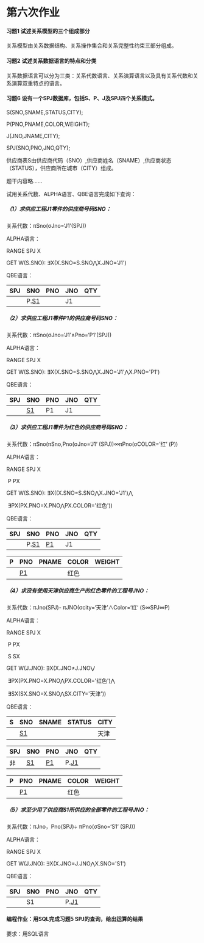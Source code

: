 # 第六次作业

#### 习题1 试述关系模型的三个组成部分

关系模型由关系数据结构、关系操作集合和关系完整性约束三部分组成。

#### 习题2 试述关系数据语言的特点和分类

关系数据语言可以分为三类：关系代数语言、关系演算语言以及具有关系代数和关系演算双重特点的语言。

#### 习题6 设有一个SPJ数据库，包括S、P、J及SPJ四个关系模式。

S(SNO,SNAME,STATUS,CITY);

P(PNO,PNAME,COLOR,WEIGHT);

J(JNO,JNAME,CITY);

SPJ(SNO,PNO,JNO,QTY);

供应商表S由供应商代码（SNO）,供应商姓名（SNAME）,供应商状态（STATUS），供应商所在城市（CITY）组成。

题干内容略......

试用关系代数、ALPHA语言、QBE语言完成如下查询：

##### （1）求供应工程J1零件的供应商号码SNO：

关系代数：πSno(σJno=‘J1’(SPJ))

ALPHA语言：

RANGE SPJ X

GET W(S.SNO): ∃X(X.SNO=S.SNO⋀X.JNO='J1')

QBE语言：

| SPJ  | SNO         | PNO  | JNO  | QTY  |
| ---- | ----------- | ---- | ---- | ---- |
|      | P.<u>S1</u> |      | J1   |      |

##### （2）求供应工程J1零件P1的供应商号码SNO：

关系代数：πSno(σJno=‘J1’∧Pno=‘P1‘(SPJ))

ALPHA语言：

RANGE SPJ X

GET W(S.SNO): ∃X(X.SNO=S.SNO⋀X.JNO='J1'⋀X.PNO='P1')

QBE语言：

| SPJ  | SNO       | PNO  | JNO  | QTY  |
| ---- | --------- | ---- | ---- | ---- |
|      | <u>S1</u> | P1   | J1   |      |

##### （3）求供应工程J1零件为红色的供应商号码SNO：

关系代数：πSno(πSno,Pno(σJno=‘J1‘ (SPJ))∞πPno(σCOLOR=’红‘ (P))

ALPHA语言：

RANGE SPJ X

​	     P PX

GET W(S.SNO): ∃X((X.SNO=S.SNO⋀X.JNO='J1')⋀

​			   ∃PX(PX.PNO=X.PNO⋀PX.COLOR='红色'))

QBE语言：

| SPJ  | SNO         | PNO       | JNO  | QTY  |
| ---- | ----------- | --------- | ---- | ---- |
|      | P.<u>S1</u> | <u>P1</u> | J1   |      |

| P    | PNO       | PNAME | COLOR | WEIGHT |
| ---- | --------- | ----- | ----- | ------ |
|      | <u>P1</u> |       | 红色  |        |

##### （4）求没有使用天津供应商生产的红色零件的工程号JNO：

关系代数：πJno(SPJ)- πJNO(σcity=‘天津’∧Color=‘红‘ (S∞SPJ∞P)

ALPHA语言：

RANGE SPJ X

​	      P PX

​	      S SX

GET W(J.JNO): ∃X(X.JNO≠J.JNO⋁

​			   ∃PX(PX.PNO=X.PNO⋀PX.COLOR='红色')⋀

​			   ∃SX(SX.SNO=X.SNO⋀SX.CITY='天津'))

QBE语言：

| S    | SNO       | SNAME | STATUS | CITY |
| ---- | --------- | ----- | ------ | ---- |
|      | <u>S1</u> |       |        | 天津 |

| SPJ  | SNO       | PNO       | JNO         | QTY  |
| ---- | --------- | --------- | ----------- | ---- |
| 非   | <u>S1</u> | <u>P1</u> | P.<u>J1</u> |      |

| P    | PNO       | PNAME | COLOR | WEIGHT |
| ---- | --------- | ----- | ----- | ------ |
|      | <u>P1</u> |       | 红色  |        |

##### （5）求至少用了供应商S1所供应的全部零件的工程号JNO：

关系代数：πJno，Pno(SPJ)÷ πPno(σSno=‘S1‘ (SPJ))

ALPHA语言：

RANGE SPJ X

GET W(J.JNO): ∃X(X.JNO=J.JNO⋀X.SNO='S1')

QBE语言：

| SPJ  | SNO  | PNO  | JNO         | QTY  |
| ---- | ---- | ---- | ----------- | ---- |
|      | S1   |      | P.<u>J1</u> |      |

#### 编程作业：用SQL完成习题5 SPJ的查询，给出运算的结果

要求：用SQL语言
